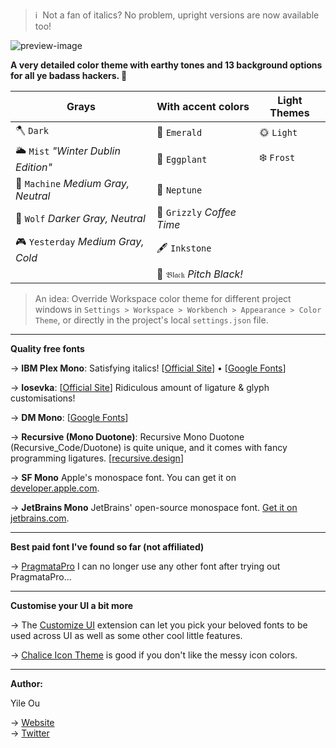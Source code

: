 > ℹ️&nbsp;&nbsp;Not a fan of italics? No problem, upright versions are now available too!

![preview-image](https://raw.githubusercontent.com/troydraws/paddy-color-theme/master/paddy-color-theme-preview.gif)

**A very detailed color theme with earthy tones and 13 background options for all ye badass hackers. 🍁**

| Grays                              | With accent colors        | Light Themes |
| ---------------------------------- | ------------------------- | ------------ |
| 🪓 `Dark`                           | 🌲 `Emerald`               | 🌞 `Light`    |
| 🌥 `Mist` *"Winter Dublin Edition"* | 🍆 `Eggplant`              | ❄️ `Frost`    |
| 🤖 `Machine` *Medium Gray, Neutral* | 🔵 `Neptune`               |              |
| 🐺 `Wolf` *Darker Gray, Neutral*    | 🐻 `Grizzly` *Coffee Time* |              |
| 🎮 `Yesterday` *Medium Gray, Cold*  | 🖋 `Inkstone`              |              |
|                                    | 🚧 `𝔅𝔩𝔞𝔠𝔨` *Pitch Black!*  |              |

&NewLine;

> An idea: Override Workspace color theme for different project windows in `Settings > Workspace > Workbench > Appearance > Color Theme`, or directly in the project's local `settings.json` file.

---

**Quality free fonts**

→ **IBM Plex Mono**: Satisfying italics! [[Official Site](https://www.ibm.com/plex/)] • [[Google Fonts](https://fonts.google.com/specimen/IBM+Plex+Mono)]  

→ **Iosevka**: [[Official Site](https://typeof.net/Iosevka/)] Ridiculous amount of ligature & glyph customisations!

→ **DM Mono**: [[Google Fonts](https://fonts.google.com/specimen/DM+Mono)]  

→ **Recursive (Mono Duotone)**: Recursive Mono Duotone (Recursive_Code/Duotone) is quite unique, and it comes with fancy programming ligatures. [[recursive.design](https://www.recursive.design/)]  

→ **SF Mono** Apple's monospace font. You can get it on [developer.apple.com](https://developer.apple.com/fonts/).  

→ **JetBrains Mono** JetBrains' open-source monospace font. [Get it on jetbrains.com](https://www.jetbrains.com/lp/mono/). 

---

**Best paid font I've found so far (not affiliated)**

→ [PragmataPro](https://fsd.it/shop/fonts/pragmatapro/) I can no longer use any other font after trying out PragmataPro... 

---

**Customise your UI a bit more**

→ The [Customize UI](https://marketplace.visualstudio.com/items?itemName=iocave.customize-ui) extension can let you pick your beloved fonts to be used across UI as well as some other cool little features.  

→ [Chalice Icon Theme](https://marketplace.visualstudio.com/items?itemName=artlaman.chalice-icon-theme) is good if you don't like the messy icon colors.

---

**Author:**  

Yile Ou  

→ [Website](https://yile.art/)<br />
→ [Twitter](https://twitter.com/yile_art)